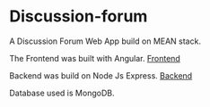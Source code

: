 # Discussion-forum

A Discussion Forum Web App build on MEAN stack.

The Frontend was built with Angular. [Frontend](https://github.com/Ryand1234/Discussion-forum/blob/master/frontend/README.md)

Backend was build on Node Js Express. [Backend](https://github.com/Ryand1234/Discussion-forum/blob/master/backend/README.md)

Database used is MongoDB.
